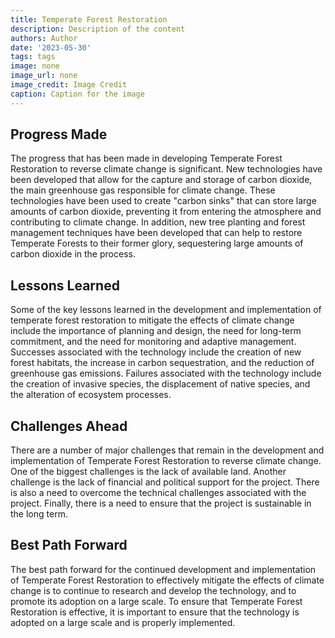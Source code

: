 ```yaml
---
title: Temperate Forest Restoration
description: Description of the content
authors: Author
date: '2023-05-30'
tags: tags
image: none
image_url: none
image_credit: Image Credit
caption: Caption for the image
---
```


## Progress Made

The progress that has been made in developing Temperate Forest Restoration to reverse climate change is significant. New technologies have been developed that allow for the capture and storage of carbon dioxide, the main greenhouse gas responsible for climate change. These technologies have been used to create "carbon sinks" that can store large amounts of carbon dioxide, preventing it from entering the atmosphere and contributing to climate change. In addition, new tree planting and forest management techniques have been developed that can help to restore Temperate Forests to their former glory, sequestering large amounts of carbon dioxide in the process.

## Lessons Learned

Some of the key lessons learned in the development and implementation of temperate forest restoration to mitigate the effects of climate change include the importance of planning and design, the need for long-term commitment, and the need for monitoring and adaptive management. Successes associated with the technology include the creation of new forest habitats, the increase in carbon sequestration, and the reduction of greenhouse gas emissions. Failures associated with the technology include the creation of invasive species, the displacement of native species, and the alteration of ecosystem processes.

## Challenges Ahead

There are a number of major challenges that remain in the development and implementation of Temperate Forest Restoration to reverse climate change. One of the biggest challenges is the lack of available land. Another challenge is the lack of financial and political support for the project. There is also a need to overcome the technical challenges associated with the project. Finally, there is a need to ensure that the project is sustainable in the long term.

## Best Path Forward

The best path forward for the continued development and implementation of Temperate Forest Restoration to effectively mitigate the effects of climate change is to continue to research and develop the technology, and to promote its adoption on a large scale. To ensure that Temperate Forest Restoration is effective, it is important to ensure that the technology is adopted on a large scale and is properly implemented.
